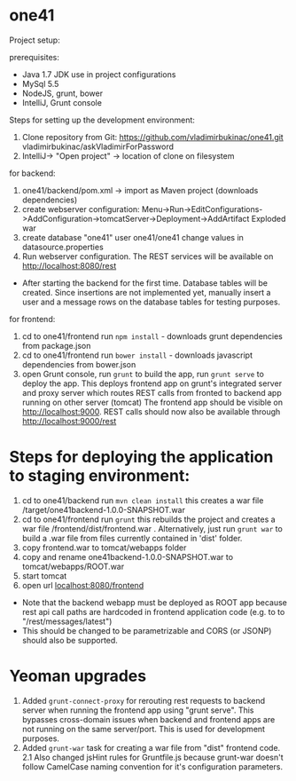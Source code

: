 one41
=====

Project setup:

prerequisites:

- Java 1.7 JDK use in project configurations
- MySql 5.5
- NodeJS, grunt, bower
- IntelliJ, Grunt console


Steps for setting up the development environment:

1. Clone repository from Git: https://github.com/vladimirbukinac/one41.git  vladimirbukinac/askVladimirForPassword
2. IntelliJ-> "Open project" -> location of clone on filesystem

for backend:

1. one41/backend/pom.xml -> import as Maven project (downloads dependencies)
2. create webserver configuration:  Menu->Run->EditConfigurations->AddConfiguration->tomcatServer->Deployment->AddArtifact Exploded war
3. create database "one41" user one41/one41  change values in datasource.properties
4. Run webserver configuration. The REST services will be available on [http://localhost:8080/rest](http://localhost:8080/rest)
* After starting the backend for the first time. Database tables will be created. Since insertions are not implemented yet, manually insert a user and a message rows on the database tables for testing purposes.


for frontend:

1. cd to one41/frontend  run <code>npm install</code> - downloads grunt dependencies from package.json
2. cd to one41/frontend  run <code>bower install</code> - downloads javascript dependencies from bower.json
3. open Grunt console, run <code>grunt</code> to build the app, run <code>grunt serve</code> to deploy the app. This deploys frontend app on grunt's integrated server and proxy server which routes REST calls from fronted to backend app running on other server (tomcat)
The frontend app should be visible on [http://localhost:9000](http://localhost:9000). REST calls should now also be available through [http://localhost:9000/rest](http://localhost:9000/rest)


Steps for deploying the application to staging environment:
===
1. cd to one41/backend  run <code>mvn clean install</code>  this creates a war file /target/one41backend-1.0.0-SNAPSHOT.war
2. cd to one41/frontend run <code>grunt</code> this rebuilds the project and creates a war file  /frontend/dist/frontend.war . Alternatively, just run <code>grunt war</code> to build a .war file from files currently contained in 'dist' folder.
3. copy frontend.war to tomcat/webapps folder
4. copy and rename one41backend-1.0.0-SNAPSHOT.war to tomcat/webapps/ROOT.war
5. start tomcat
6. open url  [localhost:8080/frontend](localhost:8080/frontend)
* Note that the backend webapp must be deployed as ROOT app because rest api call paths are hardcoded in frontend application code (e.g. to to "/rest/messages/latest")
* This should be changed to be parametrizable and CORS (or JSONP) should also be supported.


Yeoman upgrades
===

1. Added <code>grunt-connect-proxy</code> for rerouting rest requests to backend server when running the frontend app using "grunt serve".
   This bypasses cross-domain issues when backend and frontend apps are not running on the same server/port. This is used for development purposes.
2. Added <code>grunt-war</code> task for creating a war file from "dist" frontend code.
2.1 Also changed jsHint rules for Gruntfile.js because grunt-war doesn't follow CamelCase naming convention for it's configuration parameters.
